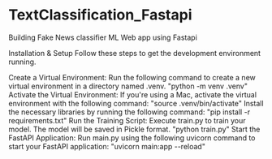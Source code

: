 # TextClassification_Fastapi
Building Fake News classifier ML Web app using Fastapi

Installation & Setup
Follow these steps to get the development environment running.

Create a Virtual Environment: Run the following command to create a new virtual environment in a directory named .venv.
"python -m venv .venv"
Activate the Virtual Environment: If you're using a Mac, activate the virtual environment with the following command:
"source .venv/bin/activate"
Install the necessary libraries by running the following command: 
"pip install -r requirements.txt"
Run the Training Script: Execute train.py to train your model. The model will be saved in Pickle format.
"python train.py"
Start the FastAPI Application: Run main.py using the following uvicorn command to start your FastAPI application:
"uvicorn main:app --reload"

